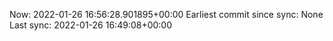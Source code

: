 Now: 2022-01-26 16:56:28.901895+00:00 Earliest commit since sync: None Last sync: 2022-01-26 16:49:08+00:00
